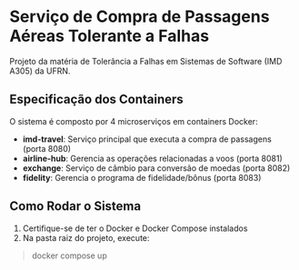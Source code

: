 # Serviço de Compra de Passagens Aéreas Tolerante a Falhas

Projeto da matéria de Tolerância a Falhas em Sistemas de Software (IMD A305) da UFRN.

## Especificação dos Containers

O sistema é composto por 4 microserviços em containers Docker:

- **imd-travel**: Serviço principal que executa a compra de passagens (porta 8080)
- **airline-hub**: Gerencia as operações relacionadas a voos (porta 8081)
- **exchange**: Serviço de câmbio para conversão de moedas (porta 8082)
- **fidelity**: Gerencia o programa de fidelidade/bônus (porta 8083)

## Como Rodar o Sistema

1. Certifique-se de ter o Docker e Docker Compose instalados
2. Na pasta raiz do projeto, execute:
> docker compose up